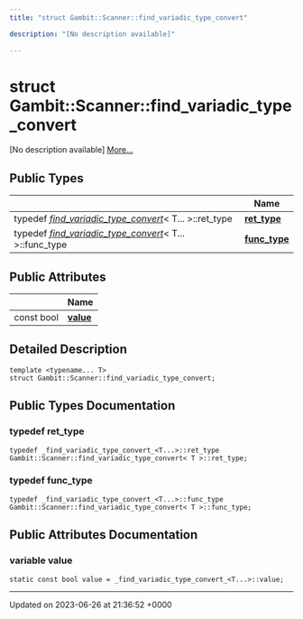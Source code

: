 ```yaml
---
title: "struct Gambit::Scanner::find_variadic_type_convert"

description: "[No description available]"

---
```


# struct Gambit::Scanner::find_variadic_type_convert



[No description available] [More...](#detailed-description)

## Public Types

|                | Name           |
| -------------- | -------------- |
| typedef [_find_variadic_type_convert_](/documentation/code/classes/structgambit_1_1scanner_1_1__find__variadic__type__convert__/)< T... >::ret_type | **[ret_type](/documentation/code/classes/structgambit_1_1scanner_1_1find__variadic__type__convert/#typedef-ret-type)**  |
| typedef [_find_variadic_type_convert_](/documentation/code/classes/structgambit_1_1scanner_1_1__find__variadic__type__convert__/)< T... >::func_type | **[func_type](/documentation/code/classes/structgambit_1_1scanner_1_1find__variadic__type__convert/#typedef-func-type)**  |

## Public Attributes

|                | Name           |
| -------------- | -------------- |
| const bool | **[value](/documentation/code/classes/structgambit_1_1scanner_1_1find__variadic__type__convert/#variable-value)**  |

## Detailed Description

```
template <typename... T>
struct Gambit::Scanner::find_variadic_type_convert;
```

## Public Types Documentation

### typedef ret_type

```
typedef _find_variadic_type_convert_<T...>::ret_type Gambit::Scanner::find_variadic_type_convert< T >::ret_type;
```


### typedef func_type

```
typedef _find_variadic_type_convert_<T...>::func_type Gambit::Scanner::find_variadic_type_convert< T >::func_type;
```


## Public Attributes Documentation

### variable value

```
static const bool value = _find_variadic_type_convert_<T...>::value;
```


-------------------------------

Updated on 2023-06-26 at 21:36:52 +0000